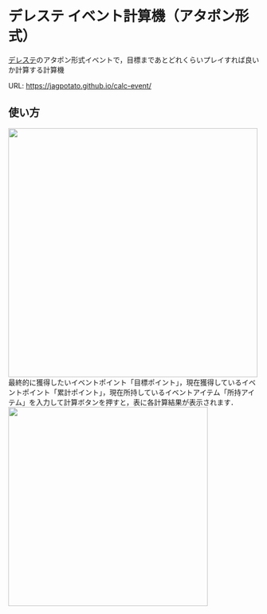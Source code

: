 # デレステ イベント計算機（アタポン形式）

[デレステ](http://cinderella.idolmaster.jp/sl-stage/)のアタポン形式イベントで，目標まであとどれくらいプレイすれば良いか計算する計算機  

URL: https://jagpotato.github.io/calc-event/

## 使い方
<img src="https://user-images.githubusercontent.com/15711514/36795469-7673b74e-1ce6-11e8-94c9-609c00b30444.PNG" width="500">
最終的に獲得したいイベントポイント「目標ポイント」，現在獲得しているイベントポイント「累計ポイント」，現在所持しているイベントアイテム「所持アイテム」を入力して計算ボタンを押すと，表に各計算結果が表示されます．
<img src="https://user-images.githubusercontent.com/15711514/36795497-84316ab6-1ce6-11e8-9dcd-e6eccba367fd.PNG" width="400">
